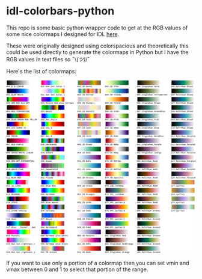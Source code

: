 # idl-colorbars-python
This repo is some basic python wrapper code to get at the RGB values of some nice colormaps I designed for IDL [here](https://github.com/planetarymike/IDL-Colorbars). 

These were originally designed using colorspacious and theoretically this could be used directly to generate the colormaps in Python but I have the RGB values in text files so ¯\\_(ツ)_/¯

Here's the list of colormaps:

![idl_png_out](https://github.com/planetarymike/idl-colorbars-python/blob/master/all_idl_tables.png?raw=true)

If you want to use only a portion of a colormap then you can set vmin and vmax between 0 and 1 to select that portion of the range.
